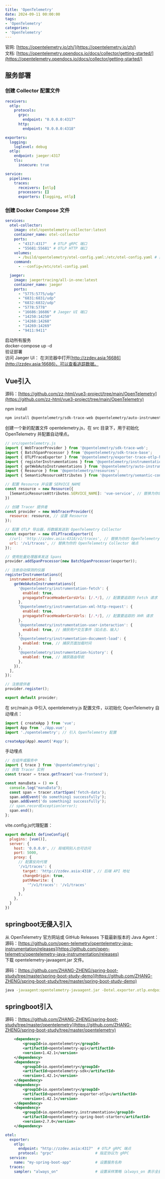```yaml
---
title: 'OpenTelemetry'
date: 2024-09-11 00:00:00
tags:
- 'OpenTelemetry'
categories:
- 'OpenTelemetry'
---
```

官网: [https://opentelemetry.io/zh/](https://opentelemetry.io/zh/)  
文档: [https://opentelemetry.opendocs.io/docs/collector/getting-started/](https://opentelemetry.opendocs.io/docs/collector/getting-started/)  

## 服务部署

### 创建 Collector 配置文件

```yaml
receivers:
  otlp:
    protocols:
      grpc:
        endpoint: "0.0.0.0:4317"
      http:
        endpoint: "0.0.0.0:4318"

exporters:
  logging:
    loglevel: debug
  otlp:
    endpoint: jaeger:4317
    tls:
      insecure: true

service:
  pipelines:
    traces:
      receivers: [otlp]
      processors: []
      exporters: [logging, otlp]

```

### 创建 Docker Compose 文件

```yaml
services:
  otel-collector:
    image: otel/opentelemetry-collector:latest
    container_name: otel-collector
    ports:
      - "4317:4317"   # OTLP gRPC 端口
      - "55681:55681" # OTLP HTTP 端口
    volumes:
      - /build/opentelemetry/otel-config.yaml:/etc/otel-config.yaml # 挂载配置文件
    command:
      - --config=/etc/otel-config.yaml

  jaeger:
    image: jaegertracing/all-in-one:latest
    container_name: jaeger
    ports:
      - "5775:5775/udp"
      - "6831:6831/udp"
      - "6832:6832/udp"
      - "5778:5778"
      - "16686:16686" # Jaeger UI 端口
      - "14250:14250"
      - "14268:14268"
      - "14269:14269"
      - "9411:9411"

```

启动所有服务  
docker-compose up -d  
验证部署  
访问 Jaeger UI： 在浏览器中打开[http://zzdev.asia:16686](http://zzdev.asia:16686)，可以查看追踪数据。

## Vue引入

源码：[https://github.com/zz-html/vue3-project/tree/main/OpenTelemetry](https://github.com/zz-html/vue3-project/tree/main/OpenTelemetry)  

npm install

```bash
npm install @opentelemetry/sdk-trace-web @opentelemetry/auto-instrumentations-web @opentelemetry/exporter-trace-otlp-http

```

创建一个新的配置文件 opentelemetry.js，在 src 目录下，用于初始化 OpenTelemetry 并配置自动埋点。

```javascript
// src/opentelemetry.js
import { WebTracerProvider } from '@opentelemetry/sdk-trace-web';
import { BatchSpanProcessor } from '@opentelemetry/sdk-trace-base';
import { OTLPTraceExporter } from '@opentelemetry/exporter-trace-otlp-http';
import { registerInstrumentations } from '@opentelemetry/instrumentation';
import { getWebAutoInstrumentations } from '@opentelemetry/auto-instrumentations-web';
import { Resource } from '@opentelemetry/resources';
import { SemanticResourceAttributes } from '@opentelemetry/semantic-conventions';

// 配置 Resource 并设置 SERVICE_NAME
const resource = new Resource({
  [SemanticResourceAttributes.SERVICE_NAME]: 'vue-service', // 替换为你的服务名称
})

// 创建 Tracer 提供者
const provider = new WebTracerProvider({
  resource: resource, // 设置 Resource
});

// 配置 OTLP 导出器，将数据发送到 OpenTelemetry Collector
const exporter = new OTLPTraceExporter({
  //url: 'http://zzdev.asia:4318/v1/traces', // 替换为你的 OpenTelemetry Collector 端点
  url: '/v1/traces', // 替换为你的 OpenTelemetry Collector 端点
});

// 使用批量处理器来发送 Spans
provider.addSpanProcessor(new BatchSpanProcessor(exporter));

// 注册自动探测的仪器
registerInstrumentations({
  instrumentations: [
    getWebAutoInstrumentations({
      '@opentelemetry/instrumentation-fetch': {
        enabled: true,
        propagateTraceHeaderCorsUrls: [/.*/], // 配置要追踪的 Fetch 请求
      },
      '@opentelemetry/instrumentation-xml-http-request': {
        enabled: true,
        propagateTraceHeaderCorsUrls: [/.*/], // 配置要追踪的 XHR 请求
      },
      '@opentelemetry/instrumentation-user-interaction': {
        enabled: true, // 捕获用户交互事件（如点击、输入）
      },
      '@opentelemetry/instrumentation-document-load': {
        enabled: true, // 捕获页面加载时间
      },
      '@opentelemetry/instrumentation-history': {
        enabled: true, // 捕获路由导航
      },
    }),
  ],
});

// 注册提供者
provider.register();

export default provider;

```

在 src/main.js 中引入 opentelemetry.js 配置文件，以初始化 OpenTelemetry 自动埋点：

```javascript
import { createApp } from 'vue';
import App from './App.vue';
import './opentelemetry'; // 引入 OpenTelemetry 配置

createApp(App).mount('#app');
```

手动埋点

```javascript
// 在组件或服务中
import { trace } from '@opentelemetry/api';
// 获取 Tracer 实例
const tracer = trace.getTracer('vue-frontend');

const manuData = () => {
  console.log("manuData");
  const span = tracer.startSpan('fetch-data');
  span.addEvent('do something1 successfully');
  span.addEvent('do something2 successfully');
  // span.recordException(error);
  span.end();
};
```

vite.config.js代理配置：

```javascript
export default defineConfig({
  plugins: [vue()],
  server: {
    host: '0.0.0.0', // 局域网别人也可访问
    port: 5000,    
    proxy: {
      // 配置反向代理
      '/v1/traces': {
        target: 'http://zzdev.asia:4318', // 后端 API 地址
        changeOrigin: true,
        pathRewrite: {
          '^/v1/traces': '/v1/traces'
        }
      },
    },  
  }
})
```

## springboot无侵入引入

从 OpenTelemetry 官方网站或 GitHub Releases 下载最新版本的 Java Agent：  
源码：[https://github.com/open-telemetry/opentelemetry-java-instrumentation/releases](https://github.com/open-telemetry/opentelemetry-java-instrumentation/releases)  
下载 opentelemetry-javaagent.jar 文件。  

源码：[https://github.com/ZHANG-ZHENG/spring-boot-study/tree/master/spring-boot-study-demo](https://github.com/ZHANG-ZHENG/spring-boot-study/tree/master/spring-boot-study-demo)  

```bash
java -javaagent:opentelemetry-javaagent.jar -Dotel.exporter.otlp.endpoint=http://zzdev.asia:4317 -Dotel.exporter.otlp.protocol=grpc -Dotel.service.name=springboot-demo-service -jar demo-1.0.0.jar
```

## springboot引入

源码：[https://github.com/ZHANG-ZHENG/spring-boot-study/tree/master/opentelemetry](https://github.com/ZHANG-ZHENG/spring-boot-study/tree/master/opentelemetry)  

```xml
    <dependency>
        <groupId>io.opentelemetry</groupId>
        <artifactId>opentelemetry-api</artifactId>
        <version>1.42.1</version>
    </dependency>
    <dependency>
        <groupId>io.opentelemetry</groupId>
        <artifactId>opentelemetry-sdk</artifactId>
        <version>1.42.1</version>
    </dependency>
    <dependency>
        <groupId>io.opentelemetry</groupId>
        <artifactId>opentelemetry-exporter-otlp</artifactId>
        <version>1.42.1</version>
    </dependency>
    <dependency>
        <groupId>io.opentelemetry.instrumentation</groupId>
        <artifactId>opentelemetry-spring-boot-starter</artifactId>
        <version>2.7.0</version>
    </dependency>

```

```yaml
otel:
  exporter:
    otlp:
      endpoint: "http://zzdev.asia:4317"  # OTLP gRPC 端点
      protocol: "grpc"                   # 指定协议为 gRPC
  service:
    name: "my-spring-boot-app"           # 设置服务名称
  traces:
    sampler: "always_on"                 # 设置采样策略（always_on 表示全量采样）

```
